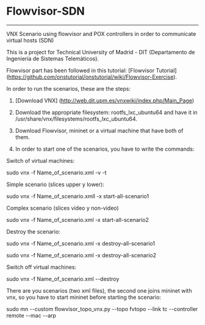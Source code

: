 # Flowvisor-SDN
***
VNX Scenario using flowvisor and POX controllers in order to communicate virtual hosts (SDN)

This is a project for Technical University of Madrid - DIT (Departamento de Ingeniería de Sistemas Telemáticos).

Flowvisor part has been followed in this tutorial: [Flowvisor Tutorial] (https://github.com/onstutorial/onstutorial/wiki/Flowvisor-Exercise).

In order to run the scenarios, these are the steps:

1. [Download VNX] (http://web.dit.upm.es/vnxwiki/index.php/Main_Page)

2. Download the appropriate filesystem: rootfs_lxc_ubuntu64 and have it in /usr/share/vnx/filesystems/rootfs_lxc_ubuntu64.

3. Download Flowvisor, mininet or a virtual machine that have both of them.

4. In order to start one of the scenarios, you have to write the commands:

Switch of virtual machines:

sudo vnx -f Name_of_scenario.xml -v -t
 
Simple scenario (slices upper y lower):

sudo vnx -f Name_of_scenario.xmll -x start-all-scenario1

Complex scenario (slices video y non-video)

sudo vnx -f Name_of_scenario.xml -x start-all-scenario2
 
Destroy the scenario:

sudo vnx -f Name_of_scenario.xml -x destroy-all-scenario1

sudo vnx -f Name_of_scenario.xml -x destroy-all-scenario2
 
Switch off virtual machines:

sudo vnx -f Name_of_scenario.xml --destroy

There are you scenarios (two xml files), the second one joins mininet with vnx, so you have to start mininet before starting the scenario:

sudo mn --custom flowvisor_topo_vnx.py --topo fvtopo --link tc --controller remote --mac --arp

